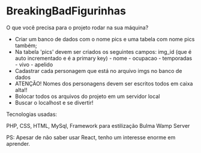 # BreakingBadFigurinhas

O que você precisa para o projeto rodar na sua máquina?

- Criar um banco de dados com o nome pics e uma tabela com nome pics também;
- Na tabela 'pics' devem ser criados os seguintes campos: 
img_id (que é auto incrementado e é a primary key) - nome - ocupacao - temporadas - vivo - apelido
- Cadastrar cada personagem que está no arquivo imgs no banco de dados
- ATENÇÃO! Nomes dos personagens devem ser escritos todos em caixa alta!!
- Bolocar todos os arquivos do projeto em um servidor local 
- Buscar o localhost e se divertir!

Tecnologias usadas:

PHP,
CSS,
HTML,
MySql,
Framework para estilização Bulma
Wamp Server

PS: Apesar de não saber usar React, tenho um interesse enorme em aprender.
